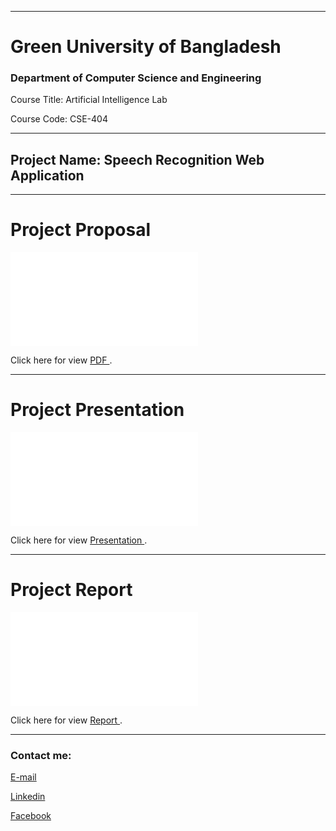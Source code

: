 
---
<h1>Green University of Bangladesh </h1>

<h3>Department of Computer Science and Engineering</h3>

<p>Course Title: Artificial Intelligence Lab</p>
<p>Course Code: CSE-404</p>

---
 <h2>Project Name: Speech Recognition Web Application</h2>

---


<h1 id="test-title">Project Proposal</h1>

<object data="loremipsum.pdf#page=2" type="application/pdf" width="700px" height="700px">
    <embed src="loremipsum.pdf#page=2">
        <p>Click here for view <a href="Project_Proposal.pdf"> PDF </a>.</p>
    </embed>
</object>

---

<h1 id="test-title">Project Presentation</h1>

<object data="loremipsum.pdf#page=2" type="application/pdf" width="700px" height="700px">
    <embed src="loremipsum.pdf#page=2">
        <p>Click here for view <a href="final_presentation.pptx"> Presentation </a>.</p>
    </embed>
</object>

---


<h1 id="test-title">Project Report</h1>

<object data="loremipsum.pdf#page=2" type="application/pdf" width="700px" height="700px">
    <embed src="loremipsum.pdf#page=2">
        <p>Click here for view <a href="Project_Report.pdf"> Report </a>.</p>
    </embed>
</object>

---











<!-- all link is here -->


### Contact me:

[E-mail](tanvirpoly@gmail.com)

[Linkedin]( https://www.linkedin.com/in/tanvirx/)

[Facebook]( https://www.facebook.com/tanvirfbid)

